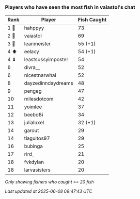 ### Players who have seen the most fish in vaiastol's chat
| Rank | Player | Fish Caught |
|------|--------|-----------|
| 1 🥇  | hahppyy  | 73 |
| 2 🥈  | vaiastol  | 69 |
| 3 🥉  | leanmeister  | 55 (+1) |
| 4 ⬆ | eelacy  | 54 (+1) |
| 4 ⬇ | leastsussyimposter  | 54 |
| 6  | divra__  | 52 |
| 6  | nicestnarwhal  | 52 |
| 8  | dayzedinndaydreams  | 48 |
| 9  | pengeg  | 47 |
| 10  | milesdotcom  | 42 |
| 11  | yoimlee  | 37 |
| 12  | beebo8i  | 34 |
| 13  | julialuxel  | 32 (+1) |
| 14  | garout  | 29 |
| 14  | tiaguitos97  | 29 |
| 16  | bubinga  | 25 |
| 17  | rird_  | 21 |
| 18  | fvkdylan  | 20 |
| 18  | larvasisters  | 20 |

_Only showing fishers who caught >= 20 fish_

_Last updated at 2025-06-08 09:47:43 UTC_